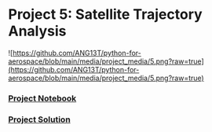 # Project 5: Satellite Trajectory Analysis

![https://github.com/ANG13T/python-for-aerospace/blob/main/media/project_media/5.png?raw=true](https://github.com/ANG13T/python-for-aerospace/blob/main/media/project_media/5.png?raw=true)

### [Project Notebook](https://github.com/ANG13T/python-for-aerospace/blob/main/Chapter%205%20-%20Interactive%20Applications/Project%20-%20Satellite%20Trajectory%20Analysis%20GUI/Satellite_Trajectory_Analysis.ipynb)

### [Project Solution](https://github.com/ANG13T/python-for-aerospace/blob/main/Chapter%205%20-%20Interactive%20Applications/Project%20-%20Satellite%20Trajectory%20Analysis%20GUI/Solution.ipynb)
